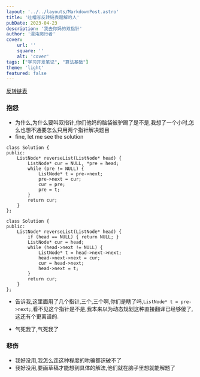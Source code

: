 ```yaml
---
layout: '../../layouts/MarkdownPost.astro'
title: '吐槽写反转链表题解的人'
pubDate: 2023-04-23
description: '我去你妈的双指针'
author: '混沌爬行者'
cover:
    url: ''
    square: ''
    alt: 'cover'
tags: ["学习开发笔记", "算法基础"]
theme: 'light'
featured: false
---
```

[反转链表](https://leetcode.cn/problems/reverse-linked-list/)

### 抱怨
- 为什么,为什么要叫双指针,你们他妈的脑袋被驴踢了是不是,我想了一个小时,怎么也想不通要怎么只用两个指针解决题目
- fine, let me see the solution

```
class Solution {
public:
    ListNode* reverseList(ListNode* head) {
        ListNode* cur = NULL, *pre = head;
        while (pre != NULL) {
            ListNode* t = pre->next;
            pre->next = cur;
            cur = pre;
            pre = t;
        }
        return cur;
    }
};
```

```
class Solution {
public:
    ListNode* reverseList(ListNode* head) {
        if (head == NULL) { return NULL; }
        ListNode* cur = head;
        while (head->next != NULL) {
            ListNode* t = head->next->next;
            head->next->next = cur;
            cur = head->next;
            head->next = t;
        }
        return cur;
    }
};
```

- 告诉我,这里面用了几个指针,三个,三个啊,你们是瞎了吗,`ListNode* t = pre->next;`,看不见这个指针是不是,我本来以为动态规划这种直接翻译已经够傻了,这还有个更离谱的.

- 气死我了,气死我了

### 悲伤
- 我好没用,我怎么连这种程度的哄骗都识破不了
- 我好没用,要画草稿才能想到具体的解法,他们就在脑子里想就能解题了


